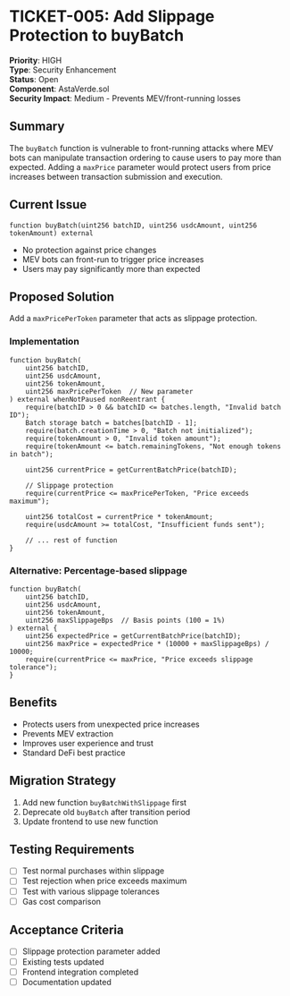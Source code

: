 # TICKET-005: Add Slippage Protection to buyBatch

**Priority**: HIGH  
**Type**: Security Enhancement  
**Status**: Open  
**Component**: AstaVerde.sol  
**Security Impact**: Medium - Prevents MEV/front-running losses  

## Summary
The `buyBatch` function is vulnerable to front-running attacks where MEV bots can manipulate transaction ordering to cause users to pay more than expected. Adding a `maxPrice` parameter would protect users from price increases between transaction submission and execution.

## Current Issue
```solidity
function buyBatch(uint256 batchID, uint256 usdcAmount, uint256 tokenAmount) external
```
- No protection against price changes
- MEV bots can front-run to trigger price increases
- Users may pay significantly more than expected

## Proposed Solution
Add a `maxPricePerToken` parameter that acts as slippage protection.

### Implementation

```solidity
function buyBatch(
    uint256 batchID, 
    uint256 usdcAmount, 
    uint256 tokenAmount,
    uint256 maxPricePerToken  // New parameter
) external whenNotPaused nonReentrant {
    require(batchID > 0 && batchID <= batches.length, "Invalid batch ID");
    Batch storage batch = batches[batchID - 1];
    require(batch.creationTime > 0, "Batch not initialized");
    require(tokenAmount > 0, "Invalid token amount");
    require(tokenAmount <= batch.remainingTokens, "Not enough tokens in batch");

    uint256 currentPrice = getCurrentBatchPrice(batchID);
    
    // Slippage protection
    require(currentPrice <= maxPricePerToken, "Price exceeds maximum");
    
    uint256 totalCost = currentPrice * tokenAmount;
    require(usdcAmount >= totalCost, "Insufficient funds sent");
    
    // ... rest of function
}
```

### Alternative: Percentage-based slippage
```solidity
function buyBatch(
    uint256 batchID,
    uint256 usdcAmount,
    uint256 tokenAmount,
    uint256 maxSlippageBps  // Basis points (100 = 1%)
) external {
    uint256 expectedPrice = getCurrentBatchPrice(batchID);
    uint256 maxPrice = expectedPrice * (10000 + maxSlippageBps) / 10000;
    require(currentPrice <= maxPrice, "Price exceeds slippage tolerance");
}
```

## Benefits
- Protects users from unexpected price increases
- Prevents MEV extraction
- Improves user experience and trust
- Standard DeFi best practice

## Migration Strategy
1. Add new function `buyBatchWithSlippage` first
2. Deprecate old `buyBatch` after transition period
3. Update frontend to use new function

## Testing Requirements
- [ ] Test normal purchases within slippage
- [ ] Test rejection when price exceeds maximum
- [ ] Test with various slippage tolerances
- [ ] Gas cost comparison

## Acceptance Criteria
- [ ] Slippage protection parameter added
- [ ] Existing tests updated
- [ ] Frontend integration completed
- [ ] Documentation updated
